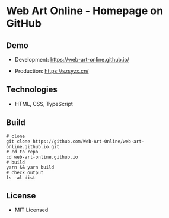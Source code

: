 # Web Art Online - Homepage on GitHub

## Demo

- Development: <https://web-art-online.github.io/>

- Production: <https://szsyzx.cn/>

## Technologies

- HTML, CSS, TypeScript

## Build

```shell
# clone
git clone https://github.com/Web-Art-Online/web-art-online.github.io.git
# cd to repo
cd web-art-online.github.io
# build
yarn && yarn build
# check output
ls -al dist
```

## License

- MIT Licensed
